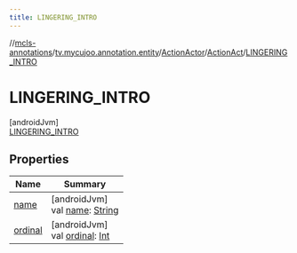 ```yaml
---
title: LINGERING_INTRO
---
```

//[mcls-annotations](../../../../../index.html)/[tv.mycujoo.annotation.entity](../../../index.html)/[ActionActor](../../index.html)/[ActionAct](../index.html)/[LINGERING_INTRO](index.html)



# LINGERING_INTRO



[androidJvm]\
[LINGERING_INTRO](index.html)



## Properties


| Name | Summary |
|---|---|
| [name](../../../../tv.mycujoo.annotation.helper/-time-system/-a-b-s-o-l-u-t-e/index.html#-372974862%2FProperties%2F378504164) | [androidJvm]<br>val [name](../../../../tv.mycujoo.annotation.helper/-time-system/-a-b-s-o-l-u-t-e/index.html#-372974862%2FProperties%2F378504164): [String](https://kotlinlang.org/api/latest/jvm/stdlib/kotlin/-string/index.html) |
| [ordinal](../../../../tv.mycujoo.annotation.helper/-time-system/-a-b-s-o-l-u-t-e/index.html#-739389684%2FProperties%2F378504164) | [androidJvm]<br>val [ordinal](../../../../tv.mycujoo.annotation.helper/-time-system/-a-b-s-o-l-u-t-e/index.html#-739389684%2FProperties%2F378504164): [Int](https://kotlinlang.org/api/latest/jvm/stdlib/kotlin/-int/index.html) |

